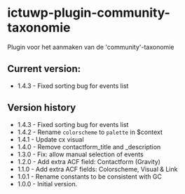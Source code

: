 # ictuwp-plugin-community-taxonomie
Plugin voor het aanmaken van de 'community'-taxonomie


## Current version:
* 1.4.3 - Fixed sorting bug for events list

## Version history
* 1.4.3 - Fixed sorting bug for events list
* 1.4.2 - Rename `colorscheme` to `palette` in $context
* 1.4.1 - Update cx visual
* 1.4.0 - Remove contactform_title and _description
* 1.3.0 - Fix: allow manual selection of events
* 1.2.0 - Add extra ACF field: Contactform (Gravity)
* 1.1.0 - Add extra ACF fields: Colorscheme, Visual & Link
* 1.0.1 - Rename constants to be consistent with GC
* 1.0.0 - Initial version.
